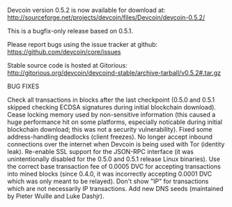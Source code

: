Devcoin version 0.5.2 is now available for download at:
http://sourceforge.net/projects/devcoin/files/Devcoin/devcoin-0.5.2/

This is a bugfix-only release based on 0.5.1.

Please report bugs using the issue tracker at github:
https://github.com/devcoin/core/issues

Stable source code is hosted at Gitorious:
http://gitorious.org/devcoin/devcoind-stable/archive-tarball/v0.5.2#.tar.gz

BUG FIXES

Check all transactions in blocks after the last checkpoint (0.5.0 and 0.5.1 skipped checking ECDSA signatures during initial blockchain download).
Cease locking memory used by non-sensitive information (this caused a huge performance hit on some platforms, especially noticable during initial blockchain download; this was
not a security vulnerability).
Fixed some address-handling deadlocks (client freezes).
No longer accept inbound connections over the internet when Devcoin is being used with Tor (identity leak).
Re-enable SSL support for the JSON-RPC interface (it was unintentionally disabled for the 0.5.0 and 0.5.1 release Linux binaries).
Use the correct base transaction fee of 0.0005 DVC for accepting transactions into mined blocks (since 0.4.0, it was incorrectly accepting 0.0001 DVC which was only meant to be relayed).
Don't show "IP" for transactions which are not necessarily IP transactions.
Add new DNS seeds (maintained by Pieter Wuille and Luke Dashjr).

